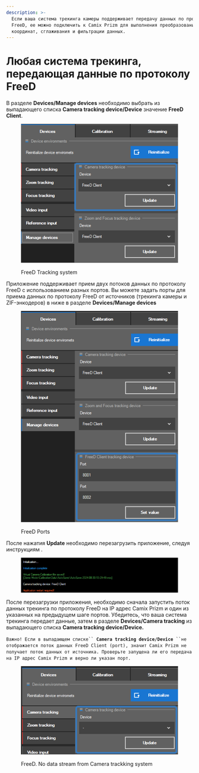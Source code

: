 ```yaml
---
description: >-
  Если ваша система трекинга камеры поддерживает передачу данных по протоколу
  FreeD, ее можно подключить к Camix Prizm для выполнения преобразования системы
  координат, сглаживания и фильтрации данных.
---
```


# Любая система трекинга, передающая данные по протоколу FreeD

В разделе **Devices/Manage devices** необходимо выбрать  из выпадающего списка **Camera tracking device/Device** значение **FreeD Client**.



<figure><img src="../../../.gitbook/assets/2024-08-30 13-21-25 Camix Prizm SE (Demo mode) 2.24.0514.png" alt=""><figcaption><p>FreeD Tracking system</p></figcaption></figure>

Приложение поддерживает прием двух потоков данных по протоколу FreeD с использованием разных портов. Вы можете задать порты для приема данных по протоколу FreeD от источников (трекинга камеры и ZIF-энкодеров) в ниже в разделе **Devices/Manage devices**&#x20;

&#x20;

<figure><img src="../../../.gitbook/assets/2024-08-30 13-26-33 Camix Prizm SE (Demo mode) 2.24.0514.png" alt=""><figcaption><p>FreeD Ports </p></figcaption></figure>

После нажатия **Update** необходимо перезагрузить приложение, следуя инструкциям .

<figure><img src="../../../.gitbook/assets/2024-08-30 13-30-25 Camix Prizm SE (Demo mode) 2.24.0514.png" alt=""><figcaption></figcaption></figure>

После перезагрузки приложения, необходимо сначала запустить поток данных трекинга по протоколу FreeD на IP адрес Camix Prizm и один из указанных на предыдущем шаге портов. Убедитесь, что ваша система трекинга передает данные, затем в разделе **Devices/Camera tracking**  из выпадающего списка **Camera tracking device/Device.**

`Важно! Если в выпадающем списке`` `**`Camera tracking device/Device`**` ``не отображается поток данных FreeD Client (port), значит Camix Prizm не получает поток данных от источника. Проверьте запущена ли его передача на IP адрес Camix Prizm и верно ли указан порт.`&#x20;

<figure><img src="../../../.gitbook/assets/2024-08-30 13-31-38 Camix Prizm SE (Demo mode) 2.24.0514.png" alt=""><figcaption><p>FreeD. No data stream from Camera trackking system</p></figcaption></figure>
